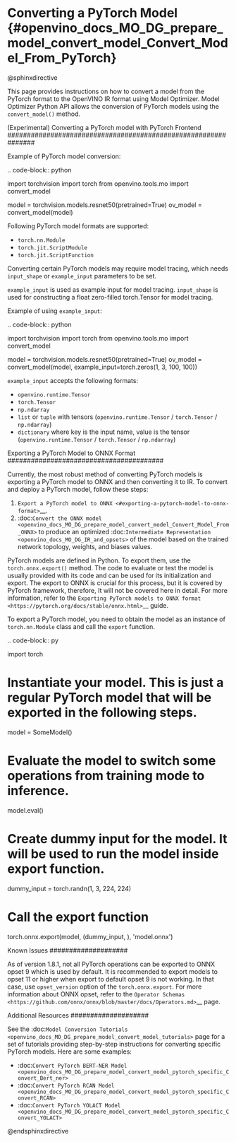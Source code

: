 # Converting a PyTorch Model {#openvino_docs_MO_DG_prepare_model_convert_model_Convert_Model_From_PyTorch}

@sphinxdirective

This page provides instructions on how to convert a model from the PyTorch format to the OpenVINO IR format using Model Optimizer.
Model Optimizer Python API allows the conversion of PyTorch models using the ``convert_model()`` method.

(Experimental) Converting a PyTorch model with PyTorch Frontend 
###############################################################

Example of PyTorch model conversion:

.. code-block:: python

   import torchvision
   import torch
   from openvino.tools.mo import convert_model
   
   model = torchvision.models.resnet50(pretrained=True)
   ov_model = convert_model(model)

Following PyTorch model formats are supported:

* ``torch.nn.Module``
* ``torch.jit.ScriptModule``
* ``torch.jit.ScriptFunction``

Converting certain PyTorch models may require model tracing, which needs ``input_shape`` or ``example_input`` parameters to be set.

``example_input`` is used as example input for model tracing.
``input_shape`` is used for constructing a float zero-filled torch.Tensor for model tracing.

Example of using ``example_input``:

.. code-block:: python

   import torchvision
   import torch
   from openvino.tools.mo import convert_model
   
   model = torchvision.models.resnet50(pretrained=True)
   ov_model = convert_model(model, example_input=torch.zeros(1, 3, 100, 100))

``example_input`` accepts the following formats:

* ``openvino.runtime.Tensor``
* ``torch.Tensor``
* ``np.ndarray``
* ``list`` or ``tuple`` with tensors (``openvino.runtime.Tensor`` / ``torch.Tensor`` / ``np.ndarray``)
* ``dictionary`` where key is the input name, value is the tensor (``openvino.runtime.Tensor`` / ``torch.Tensor`` / ``np.ndarray``)

Exporting a PyTorch Model to ONNX Format
########################################

Currently, the most robust method of converting PyTorch models is exporting a PyTorch model to ONNX and then converting it to IR. To convert and deploy a PyTorch model, follow these steps:

1. `Export a PyTorch model to ONNX <#exporting-a-pytorch-model-to-onnx-format>`__.
2. :doc:`Convert the ONNX model <openvino_docs_MO_DG_prepare_model_convert_model_Convert_Model_From_ONNX>` to produce an optimized :doc:`Intermediate Representation <openvino_docs_MO_DG_IR_and_opsets>` of the model based on the trained network topology, weights, and biases values.

PyTorch models are defined in Python. To export them, use the ``torch.onnx.export()`` method. The code to
evaluate or test the model is usually provided with its code and can be used for its initialization and export.
The export to ONNX is crucial for this process, but it is covered by PyTorch framework, therefore, It will not be covered here in detail. 
For more information, refer to the `Exporting PyTorch models to ONNX format <https://pytorch.org/docs/stable/onnx.html>`__ guide.

To export a PyTorch model, you need to obtain the model as an instance of ``torch.nn.Module`` class and call the ``export`` function.

.. code-block:: py

   import torch

   # Instantiate your model. This is just a regular PyTorch model that will be exported in the following steps.
   model = SomeModel()
   # Evaluate the model to switch some operations from training mode to inference.
   model.eval()
   # Create dummy input for the model. It will be used to run the model inside export function.
   dummy_input = torch.randn(1, 3, 224, 224)
   # Call the export function
   torch.onnx.export(model, (dummy_input, ), 'model.onnx')


Known Issues
####################

As of version 1.8.1, not all PyTorch operations can be exported to ONNX opset 9 which is used by default.
It is recommended to export models to opset 11 or higher when export to default opset 9 is not working. In that case, use ``opset_version`` option of the ``torch.onnx.export``. For more information about ONNX opset, refer to the `Operator Schemas <https://github.com/onnx/onnx/blob/master/docs/Operators.md>`__ page.

Additional Resources
####################

See the :doc:`Model Conversion Tutorials <openvino_docs_MO_DG_prepare_model_convert_model_tutorials>` page for a set of tutorials providing step-by-step instructions for converting specific PyTorch models. Here are some examples:

* :doc:`Convert PyTorch BERT-NER Model <openvino_docs_MO_DG_prepare_model_convert_model_pytorch_specific_Convert_Bert_ner>`
* :doc:`Convert PyTorch RCAN Model <openvino_docs_MO_DG_prepare_model_convert_model_pytorch_specific_Convert_RCAN>`
* :doc:`Convert PyTorch YOLACT Model <openvino_docs_MO_DG_prepare_model_convert_model_pytorch_specific_Convert_YOLACT>`

@endsphinxdirective
